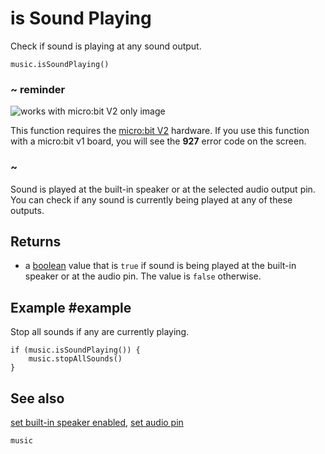 # is Sound Playing

Check if sound is playing at any sound output.

```sig
music.isSoundPlaying()
```

### ~ reminder

![works with micro:bit V2 only image](/static/v2/v2-only.png)

This function requires the [micro:bit V2](/device/v2) hardware. If you use this function with a micro:bit v1 board, you will see the **927** error code on the screen.

### ~

Sound is played at the built-in speaker or at the selected audio output pin. You can check if any sound is currently being played at any of these outputs.

## Returns

* a [boolean](/types/boolean) value that is `true` if sound is being played at the built-in speaker or at the audio pin. The value is `false` otherwise.

## Example #example

Stop all sounds if any are currently playing.

```typescrip
if (music.isSoundPlaying()) {
    music.stopAllSounds()
}
```

## See also

[set built-in speaker enabled](/reference/music/set-built-in-speaker-enabled),
[set audio pin](/reference/pins/set-audio-pin)

```package
music
```
